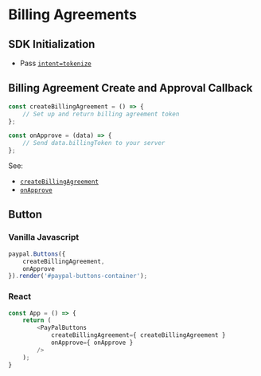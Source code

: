 # Billing Agreements

## SDK Initialization

- Pass [`intent=tokenize`](../../initialization.md#intent)

## Billing Agreement Create and Approval Callback

```javascript
const createBillingAgreement = () => {
    // Set up and return billing agreement token
};

const onApprove = (data) => {
    // Send data.billingToken to your server
};
```

See:

- [`createBillingAgreement`](../../callbacks/createBillingAgreement.md)
- [`onApprove`](../../callbacks/onApprove-billing.md)

## Button

### Vanilla Javascript

```javascript
paypal.Buttons({
    createBillingAgreement,
    onApprove
}).render('#paypal-buttons-container');
```

### React

```javascript
const App = () => {
    return (
        <PayPalButtons
            createBillingAgreement={ createBillingAgreement }
            onApprove={ onApprove }
        />
    );
}
```
